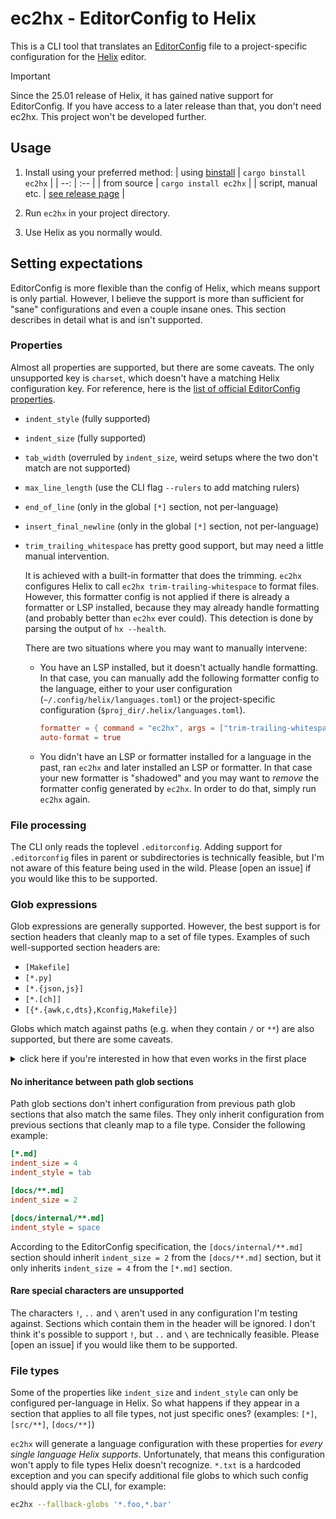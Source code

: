 # ec2hx - EditorConfig to Helix

This is a CLI tool that translates an [EditorConfig] file to a project-specific configuration for the [Helix] editor.

> [!important]
>
> Since the 25.01 release of Helix, it has gained native support for EditorConfig.
> If you have access to a later release than that, you don't need ec2hx.
> This project won't be developed further.

## Usage

1. Install using your preferred method:
   | using [binstall](https://github.com/cargo-bins/cargo-binstall) | `cargo binstall ec2hx` |
   | --: | :-- |
   | from source | `cargo install ec2hx` |
   | script, manual etc. | [see release page](https://github.com/senekor/ec2hx/releases/latest) |

2. Run `ec2hx` in your project directory.

3. Use Helix as you normally would.

## Setting expectations

EditorConfig is more flexible than the config of Helix, which means support is only partial.
However, I believe the support is more than sufficient for "sane" configurations and even a couple insane ones.
This section describes in detail what is and isn't supported.

### Properties

Almost all properties are supported, but there are some caveats.
The only unsupported key is `charset`, which doesn't have a matching Helix configuration key.
For reference, here is the [list of official EditorConfig properties](https://github.com/editorconfig/editorconfig/wiki/EditorConfig-Properties).

- `indent_style` (fully supported)

- `indent_size` (fully supported)

- `tab_width` (overruled by `indent_size`, weird setups where the two don't match are not supported)

- `max_line_length` (use the CLI flag `--rulers` to add matching rulers)

- `end_of_line` (only in the global `[*]` section, not per-language)

- `insert_final_newline` (only in the global `[*]` section, not per-language)

- `trim_trailing_whitespace` has pretty good support, but may need a little manual intervention.

  It is achieved with a built-in formatter that does the trimming.
  `ec2hx` configures Helix to call `ec2hx trim-trailing-whitespace` to format files.
  However, this formatter config is not applied if there is already a formatter or LSP installed, because they may already handle formatting (and probably better than `ec2hx` ever could).
  This detection is done by parsing the output of `hx --health`.

  There are two situations where you may want to manually intervene:

  - You have an LSP installed, but it doesn't actually handle formatting.
    In that case, you can manually add the following formatter config to the language, either to your user configuration (`~/.config/helix/languages.toml`) or the project-specific configuration (`$proj_dir/.helix/languages.toml`).

    ```toml
    formatter = { command = "ec2hx", args = ["trim-trailing-whitespace"] }
    auto-format = true
    ```

  - You didn't have an LSP or formatter installed for a language in the past, ran `ec2hx` and later installed an LSP or formatter.
    In that case your new formatter is "shadowed" and you may want to _remove_ the formatter config generated by `ec2hx`.
    In order to do that, simply run `ec2hx` again.

### File processing

The CLI only reads the toplevel `.editorconfig`.
Adding support for `.editorconfig` files in parent or subdirectories is technically feasible, but I'm not aware of this feature being used in the wild.
Please [open an issue] if you would like this to be supported.

### Glob expressions

Glob expressions are generally supported.
However, the best support is for section headers that cleanly map to a set of file types.
Examples of such well-supported section headers are:
- `[Makefile]`
- `[*.py]`
- `[*.{json,js}]`
- `[*.[ch]]`
- `[{*.{awk,c,dts},Kconfig,Makefile}]`

Globs which match against paths (e.g. when they contain `/` or `**`) are also supported, but there are some caveats.

<details>
<summary>click here if you're interested in how that even works in the first place</summary>

Helix does not directly support configuring properties based on file globs.
It's only possible to set these properties either globally or for a specific language.

The trick is that you can define a custom language which matches against a weirdly specific glob with its `file-types` key.

So, what `ec2hx` does is first try to figure out the actual file type the glob matches against.
Then it will copy the existing Helix configuration for that language (even respecting your user configuration) to a new artificial language definition.

Helix will then recognize files that match this glob as the synthetic language and apply the appropriate config.

One slight downside of this approach is that syntax highlighting only works for languages that have appropriate queries in the Helix runtime directory.
At the time of writing, Helix doesn't support project specific runtime files.
Therefore, `ec2hx` will generate the necessary queries into your user configuration directory.
For example, that would be `~/.config/helix/runtime/queries` on Linux.
The directories generated by `ec2hx` are prefixed with `ec2hx-glob-lang-`, so there shouldn't be any conflicts.

If you don't like it when programs vomit auto-generated garbage into your config directory...
I agree with you and I'm sorry!
[If Helix adds support for it](https://github.com/helix-editor/helix/issues/12821), it might be possible to avoid this in the future.

</details>

#### No inheritance between path glob sections

Path glob sections don't inhert configuration from previous path glob sections that also match the same files.
They only inherit configuration from previous sections that cleanly map to a file type.
Consider the following example:

```ini
[*.md]
indent_size = 4
indent_style = tab

[docs/**.md]
indent_size = 2

[docs/internal/**.md]
indent_style = space
```

According to the EditorConfig specification, the `[docs/internal/**.md]` section should inherit `indent_size = 2` from the `[docs/**.md]` section, but it only inherits `indent_size = 4` from the `[*.md]` section.

#### Rare special characters are unsupported

The characters `!`, `..` and `\` aren't used in any configuration I'm testing against.
Sections which contain them in the header will be ignored.
I don't think it's possible to support `!`, but `..` and `\` are technically feasible.
Please [open an issue] if you would like them to be supported.

### File types

Some of the properties like `indent_size` and `indent_style` can only be configured per-language in Helix.
So what happens if they appear in a section that applies to all file types, not just specific ones?
(examples: `[*]`, `[src/**]`, `[docs/**]`)

`ec2hx` will generate a language configuration with these properties for _every single language Helix supports_.
Unfortunately, that means this configuration won't apply to file types Helix doesn't recognize.
`*.txt` is a hardcoded exception and you can specify additional file globs to which such config should apply via the CLI, for example:
```sh
ec2hx --fallback-globs '*.foo,*.bar'
```

[EditorConfig]: https://editorconfig.org/
[Helix]: https://helix-editor.com/
